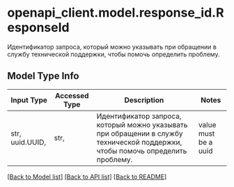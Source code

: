 # openapi_client.model.response_id.ResponseId

Идентификатор запроса, который можно указывать при обращении в службу технической поддержки, чтобы помочь определить проблему.

## Model Type Info
Input Type | Accessed Type | Description | Notes
------------ | ------------- | ------------- | -------------
str, uuid.UUID,  | str,  | Идентификатор запроса, который можно указывать при обращении в службу технической поддержки, чтобы помочь определить проблему. | value must be a uuid

[[Back to Model list]](../../README.md#documentation-for-models) [[Back to API list]](../../README.md#documentation-for-api-endpoints) [[Back to README]](../../README.md)

